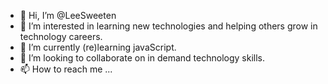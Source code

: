 - 👋 Hi, I’m @LeeSweeten
- 👀 I’m interested in learning new technologies and helping others grow in technology careers. 
- 🌱 I’m currently (re)learning javaScript.
- 💞️ I’m looking to collaborate on in demand technology skills.  
- 📫 How to reach me ...

<!---
LeeSweeten/LeeSweeten is a ✨ special ✨ repository because its `README.md` (this file) appears on your GitHub profile.
You can click the Preview link to take a look at your changes.
--->
